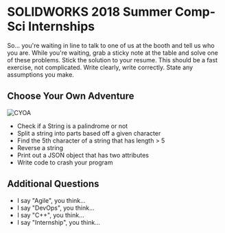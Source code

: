# SOLIDWORKS 2018 Summer Comp-Sci Internships
So... you're waiting in line to talk to one of us at the booth and tell us who you are. While you're waiting, grab a sticky note at the table and solve one of these problems. Stick the solution to your resume. This should be a fast exercise, not complicated. Write clearly, write correctly. State any assumptions you make.

## Choose Your Own Adventure

![CYOA](https://upload.wikimedia.org/wikipedia/en/f/f0/Cave_of_time.jpg)

* Check if a String is a palindrome or not
* Split a string into parts based off a given character
* Find the 5th character of a string that has length > 5
* Reverse a string
* Print out a JSON object that has two attributes
* Write code to crash your program

## Additional Questions

* I say "Agile", you think...
* I say "DevOps", you think...
* I say "C++", you think...
* I say "Internship", you think...
